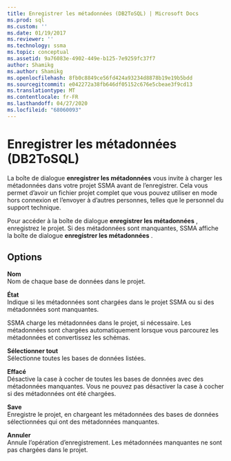 ```yaml
---
title: Enregistrer les métadonnées (DB2ToSQL) | Microsoft Docs
ms.prod: sql
ms.custom: ''
ms.date: 01/19/2017
ms.reviewer: ''
ms.technology: ssma
ms.topic: conceptual
ms.assetid: 9a76083e-4902-449e-b125-7e9259fc37f7
author: Shamikg
ms.author: Shamikg
ms.openlocfilehash: 8fb0c8849ce56fd424a93234d8878b19e19b5bdd
ms.sourcegitcommit: e042272a38fb646df05152c676e5cbeae3f9cd13
ms.translationtype: MT
ms.contentlocale: fr-FR
ms.lasthandoff: 04/27/2020
ms.locfileid: "68060093"
---
```

# <a name="save-metadata-db2tosql"></a>Enregistrer les métadonnées (DB2ToSQL)
La boîte de dialogue **enregistrer les métadonnées** vous invite à charger les métadonnées dans votre projet SSMA avant de l’enregistrer. Cela vous permet d’avoir un fichier projet complet que vous pouvez utiliser en mode hors connexion et l’envoyer à d’autres personnes, telles que le personnel du support technique.  
  
Pour accéder à la boîte de dialogue **enregistrer les métadonnées** , enregistrez le projet. Si des métadonnées sont manquantes, SSMA affiche la boîte de dialogue **enregistrer les métadonnées** .  
  
## <a name="options"></a>Options  
**Nom**  
Nom de chaque base de données dans le projet.  
  
**État**  
Indique si les métadonnées sont chargées dans le projet SSMA ou si des métadonnées sont manquantes.  
  
SSMA charge les métadonnées dans le projet, si nécessaire. Les métadonnées sont chargées automatiquement lorsque vous parcourez les métadonnées et convertissez les schémas.  
  
**Sélectionner tout**  
Sélectionne toutes les bases de données listées.  
  
**Effacé**  
Désactive la case à cocher de toutes les bases de données avec des métadonnées manquantes. Vous ne pouvez pas désactiver la case à cocher si des métadonnées ont été chargées.  
  
**Save**  
Enregistre le projet, en chargeant les métadonnées des bases de données sélectionnées qui ont des métadonnées manquantes.  
  
**Annuler**  
Annule l’opération d’enregistrement. Les métadonnées manquantes ne sont pas chargées dans le projet.  
  
